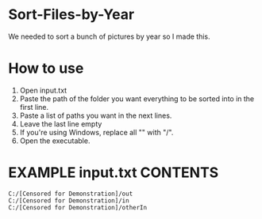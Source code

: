 # Sort-Files-by-Year
We needed to sort a bunch of pictures by year so I made this.

# How to use

1. Open input.txt
2. Paste the path of the folder you want everything to be sorted into in the first line.
3. Paste a list of paths you want in the next lines.
4. Leave the last line empty
5. If you're using Windows, replace all "\" with "/".
6. Open the executable.

# EXAMPLE input.txt CONTENTS
```
C:/[Censored for Demonstration]/out
C:/[Censored for Demonstration]/in
C:/[Censored for Demonstration]/otherIn

```